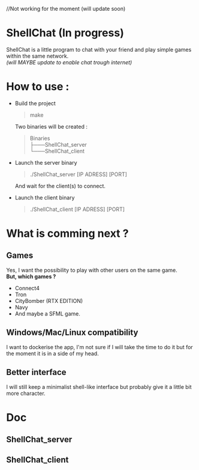 //Not working for the moment (will update soon)
# ShellChat (In progress)
ShellChat is a little program to chat with your friend and play simple games within the same network.</br>
*(will MAYBE update to enable chat trough internet)*

# How to use :
- Build the project
  > make

  Two binaries will be created :
  > Binaries</br>
  > ├───ShellChat_server</br>
  > └───ShellChat_client</br>

- Launch the server binary
  > ./ShellChat_server [IP ADRESS] [PORT]
  
  And wait for the client(s) to connect.
 
- Launch the client binary
  > ./ShellChat_client [IP ADRESS] [PORT]

# What is comming next ?
## Games
Yes, I want the possibility to play with other users on the same game. </br>
__But, which games ?__ </br>
  - Connect4
  - Tron
  - CityBomber (RTX EDITION)
  - Navy
  - And maybe a SFML game.
 
## Windows/Mac/Linux compatibility
I want to dockerise the app, I'm not sure if I will take the time to do it but for the moment it is in a side of my head.

## Better interface
I will still keep a minimalist shell-like interface but probably give it a little bit more character.

# Doc
## ShellChat_server
## ShellChat_client
